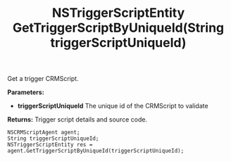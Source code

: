 ﻿---
uid: crmscript_ref_NSCRMScriptAgent_GetTriggerScriptByUniqueId
title: NSTriggerScriptEntity GetTriggerScriptByUniqueId(String triggerScriptUniqueId)
intellisense: NSCRMScriptAgent.GetTriggerScriptByUniqueId
keywords: NSCRMScriptAgent, GetTriggerScriptByUniqueId
so.topic: reference
---

Get a trigger CRMScript.

**Parameters:**
 - **triggerScriptUniqueId** The unique id of the CRMScript to validate

**Returns:** Trigger script details and source code.

```crmscript
NSCRMScriptAgent agent;
String triggerScriptUniqueId;
NSTriggerScriptEntity res = agent.GetTriggerScriptByUniqueId(triggerScriptUniqueId);
```

